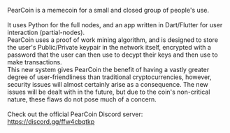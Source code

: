 PearCoin is a memecoin for a small and closed group of people's use.  <br /><br />
It uses Python for the full nodes, and an app written in Dart/Flutter for user interaction (partial-nodes). <br />
PearCoin uses a proof of work mining algorithm, and is designed to store the user's Public/Private keypair in the
network itself, encrypted with a password that the user can then use to decypt their keys and then use to make transactions. <br />
This new system gives PearCoin the benefit of having a vastly greater degree of user-friendliness than traditional cryptocurrencies, however, security issues will almost certainly arise as a consequence. The new issues will be dealt with in the future, but due to the coin's non-critical nature, these flaws do not pose much of a concern.<br /><br /> 
Check out the official PearCoin Discord server: https://discord.gg/ffw4cbqtkp
